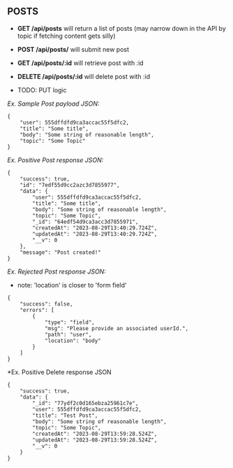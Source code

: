 ## POSTS
- **GET /api/posts** will return a list of posts (may narrow down in the API by topic if fetching content gets silly)
- **POST /api/posts/** will submit new post
- **GET /api/posts/:id** will retrieve post with :id

- **DELETE /api/posts/:id** will delete post with :id

- TODO: PUT logic


*Ex. Sample Post payload JSON:*
```
{
    "user": 555dffdfd9ca3accac55f5dfc2,
    "title": "Some title",
    "body": "Some string of reasonable length",
    "topic": "Some Topic"
}

```

*Ex. Positive Post response JSON:*
```
{
    "success": true,
    "id": "7edf55d9cc2azc3d7855977",
    "data": {
        "user": 555dffdfd9ca3accac55f5dfc2,
        "title": "Some title",
        "body": "Some string of reasonable length",
        "topic": "Some Topic",
        "_id": "64edf54d9ca3acc3d7855971",
        "createdAt": "2023-08-29T13:40:29.724Z",
        "updatedAt": "2023-08-29T13:40:29.724Z",
        "__v": 0
    },
    "message": "Post created!"
}
```
*Ex. Rejected Post response JSON:*
- note: 'location' is closer to 'form field'
```
{
    "success": false,
    "errors": [
        {
            "type": "field",
            "msg": "Please provide an associated userId.",
            "path": "user",
            "location": "body"
        }
    ]
}
```
*Ex. Positive Delete response JSON
```
{
    "success": true,
    "data": {
        "_id": "77ydf2c0d165ebza25961c7e",
        "user": 555dffdfd9ca3accac55f5dfc2,
        "title": "Test Post",
        "body": "Some string of reasonable length",
        "topic": "Some Topic",
        "createdAt": "2023-08-29T13:59:28.524Z",
        "updatedAt": "2023-08-29T13:59:28.524Z",
        "__v": 0
    }
}
```
